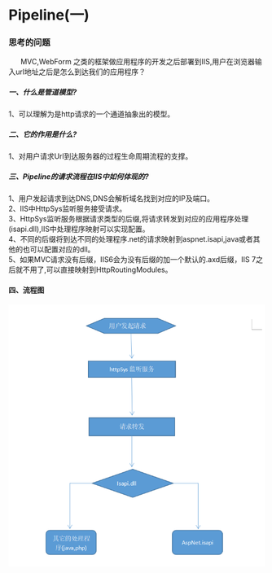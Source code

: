 # Pipeline(一)

### 思考的问题
&nbsp;&nbsp;&nbsp;&nbsp;&nbsp;&nbsp;MVC,WebForm 之类的框架做应用程序的开发之后部署到IIS,用户在浏览器输入url地址之后是怎么到达我们的应用程序？

##### 一、什么是管道模型?
 1、可以理解为是http请求的一个通道抽象出的模型。

##### 二、它的作用是什么?
1、对用户请求Url到达服务器的过程生命周期流程的支撑。

##### 三、Pipeline的请求流程在IIS中如何体现的?
1、用户发起请求到达DNS,DNS会解析域名找到对应的IP及端口。</br>
2、IIS中HttpSys监听服务接受请求。</br>
3、HttpSys监听服务根据请求类型的后缀,将请求转发到对应的应用程序处理(isapi.dll),IIS中处理程序映射可以实现配置。</br>
4、不同的后缀将到达不同的处理程序.net的请求映射到aspnet.isapi,java或者其他的也可以配置对应的dll。</br>
5、如果MVC请求没有后缀，IIS6会为没有后缀的加一个默认的.axd后缀，IIS 7之后就不用了,可以直接映射到HttpRoutingModules。

#### 四、流程图
![原型图片](https://github.com/yuxl01/read-Notes/blob/master/imag/pipeline-1-1.png)


